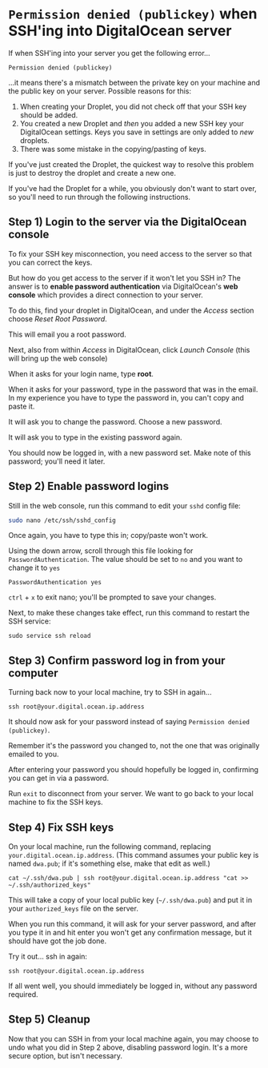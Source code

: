 # `Permission denied (publickey)` when SSH'ing into DigitalOcean server

If when SSH'ing into your server you get the following error...

```
Permission denied (publickey)
```

...it means there's a mismatch between the private key on your machine and the public key on your server. Possible reasons for this:

1. When creating your Droplet, you did not check off that your SSH key should be added.
2. You created a new Droplet and *then* you added a new SSH key your DigitalOcean settings. Keys you save in settings are only added to *new* droplets.
3. There was some mistake in the copying/pasting of keys.

If you've just created the Droplet, the quickest way to resolve this problem is just to destroy the droplet and create a new one.

If you've had the Droplet for a while, you obviously don't want to start over, so you'll need to run through the following instructions.


## Step 1) Login to the server via the DigitalOcean console
To fix your SSH key misconnection, you need access to the server so that you can correct the keys.

But how do you get access to the server if it won't let you SSH in? The answer is to __enable password authentication__ via DigitalOcean's __web console__ which provides a direct connection to your server.

To do this, find your droplet in DigitalOcean, and under the *Access* section choose *Reset Root Password*.

This will email you a root password.

Next, also from within *Access* in DigitalOcean, click *Launch Console* (this will bring up the web console)

When it asks for your login name, type __root__.

When it asks for your password, type in the password that was in the email. In my experience you have to type the password in, you can't copy and paste it.

It will ask you to change the password. Choose a new password.

It will ask you to type in the existing password again.

You should now be logged in, with a new password set. Make note of this password; you'll need it later.


## Step 2) Enable password logins
Still in the web console, run this command to edit your `sshd` config file:

```bash
sudo nano /etc/ssh/sshd_config
```

Once again, you have to type this in; copy/paste won't work.

Using the down arrow, scroll through this file looking for `PasswordAuthentication`. The value should be set to `no` and you want to change it to `yes`

```
PasswordAuthentication yes
```

`ctrl` + `x` to exit nano; you'll be prompted to save your changes.

Next, to make these changes take effect, run this command to restart the SSH service:
```
sudo service ssh reload
```


## Step 3) Confirm password log in from your computer
Turning back now to your local machine, try to SSH in again...

```
ssh root@your.digital.ocean.ip.address
```

It should now ask for your password instead of saying `Permission denied (publickey)`.

Remember it's the password you changed to, not the one that was originally emailed to you.

After entering your password you should hopefully be logged in, confirming you can get in via a password.

Run `exit` to disconnect from your server. We want to go back to your local machine to fix the SSH keys.


## Step 4) Fix SSH keys
On your local machine, run the following command, replacing `your.digital.ocean.ip.address`. (This command assumes your public key is named `dwa.pub`; if it's something else, make that edit as well.)

```
cat ~/.ssh/dwa.pub | ssh root@your.digital.ocean.ip.address "cat >> ~/.ssh/authorized_keys"
```

This will take a copy of your local public key (`~/.ssh/dwa.pub`) and put it in your `authorized_keys` file on the server.

When you run this command, it will ask for your server password, and after you type it in and hit enter you won't get any confirmation message, but it should have got the job done.

Try it out... ssh in again:

```
ssh root@your.digital.ocean.ip.address
```

If all went well, you should immediately be logged in, without any password required.

## Step 5) Cleanup
Now that you can SSH in from your local machine again, you  may choose to undo what you did in Step 2 above, disabling password login. It's a more secure option, but isn't necessary.
